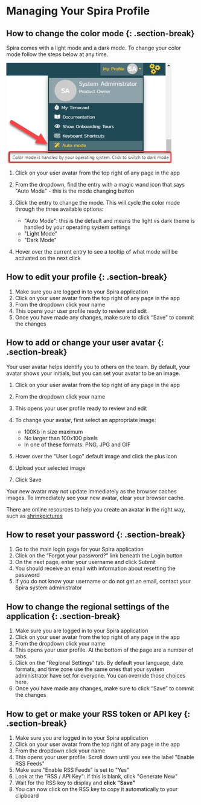 # Managing Your Spira Profile
## How to change the color mode {: .section-break}
Spira comes with a light mode and a dark mode. To change your color mode follow the steps below at any time.

![how to change your color mode](img/user-profile-color-mode.png)

1. Click on your user avatar from the top right of any page in the app
2. From the dropdown, find the entry with a magic wand icon that says "Auto Mode" - this is the mode changing button
3. Click the entry to change the mode. This will cycle the color mode through the three available options:

    - "Auto Mode": this is the default and means the light vs dark theme is handled by your operating system settings
    - "Light Mode"
    - "Dark Mode"

4. Hover over the current entry to see a tooltip of what mode will be activated on the next click

## How to edit your profile {: .section-break}
1. Make sure you are logged in to your Spira application
2. Click on your user avatar from the top right of any page in the app
3. From the dropdown click your name
4. This opens your user profile ready to review and edit
5. Once you have made any changes, make sure to click “Save” to commit the changes

## How to add or change your user avatar {: .section-break}
Your user avatar helps identify you to others on the team. By default, your avatar shows your initials, but you can set your avatar to be an image.

1. Click on your user avatar from the top right of any page in the app
2. From the dropdown click your name
3. This opens your user profile ready to review and edit
4. To change your avatar, first select an appropriate image:

    - 100Kb in size maximum
    - No larger than 100x100 pixels
    - In one of these formats: PNG, JPG and GIF

5. Hover over the "User Logo" default image and click the plus icon
6. Upload your selected image
7. Click Save

Your new avatar may not update immediately as the browser caches images. To immediately see your new avatar, clear your browser cache.

There are online resources to help you create an avatar in the right way, such as [shrinkpictures](https://www.shrinkpictures.com/create-avatar/)

## How to reset your password {: .section-break}
1. Go to the main login page for your Spira application
2. Click on the “Forgot your password?” link beneath the Login button
3. On the next page, enter your username and click Submit
4. You should receive an email with information about resetting the password
5. If you do not know your username or do not get an email, contact your Spira system administrator

## How to change the regional settings of the application {: .section-break}
1. Make sure you are logged in to your Spira application
2. Click on your user avatar from the top right of any page in the app
3. From the dropdown click your name
4. This opens your user profile. At the bottom of the page are a number of tabs.
5. Click on the “Regional Settings” tab. By default your language, date formats, and time zone use the same ones that your system administrator have set for everyone. You can override those choices here.
6. Once you have made any changes, make sure to click “Save” to commit the changes

## How to get or make your RSS token or API key {: .section-break}
1. Make sure you are logged in to your Spira application
2. Click on your user avatar from the top right of any page in the app
3. From the dropdown click your name
4. This opens your user profile. Scroll down until you see the label "Enable RSS Feeds"
5. Make sure "Enable RSS Feeds" is set to "Yes"
6. Look at the "RSS / API Key": if this is blank, click "Generate New"
7. Wait for the RSS key to display and **click "Save"**
8. You can now click on the RSS key to copy it automatically to your clipboard